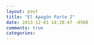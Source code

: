 ```yaml
---
layout: post
title: "El Apagón Parte 2"
date: 2013-12-03 14:28:47 -0500
comments: true
categories: 
---
```

